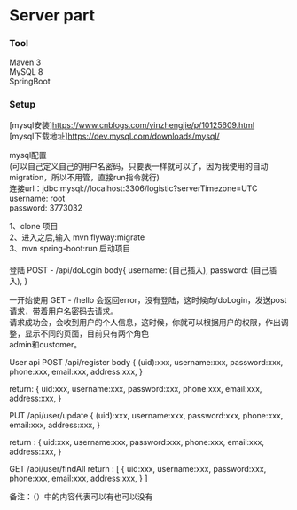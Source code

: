 # Server part
### Tool
Maven 3<br>
MySQL 8<br>
SpringBoot<br>

### Setup
[mysql安装]https://www.cnblogs.com/yinzhengjie/p/10125609.html<br>
[mysql下载地址]https://dev.mysql.com/downloads/mysql/<br>

mysql配置<br>(可以自己定义自己的用户名密码，只要表一样就可以了，因为我使用的自动migration，所以不用管，直接run指令就行)<br>
连接url：jdbc:mysql://localhost:3306/logistic?serverTimezone=UTC<br>
username: root<br>
password: 3773032<br>

1、clone 项目<br>
2、进入之后,输入 mvn flyway:migrate<br>
3、mvn spring-boot:run 启动项目

#### 
登陆 POST - /api/doLogin 
body{
username: (自己插入),
password: (自己插入),
}

一开始使用 GET - /hello 会返回error，没有登陆，这时候向/doLogin，发送post请求，带着用户名密码去请求。<br>
请求成功会，会收到用户的个人信息，这时候，你就可以根据用户的权限，作出调整，显示不同的页面，目前只有两个角色<br>
admin和customer。


User api
POST /api/register
body
{
    (uid):xxx,
    username:xxx,
    password:xxx,
    phone:xxx,
    email:xxx,
    address:xxx,
}

return:
{
    uid:xxx,
    username:xxx,
    password:xxx,
    phone:xxx,
    email:xxx,
    address:xxx,
}

PUT /api/user/update
{
    (uid):xxx,
    username:xxx,
    password:xxx,
    phone:xxx,
    email:xxx,
    address:xxx,
}

return : 
{
    uid:xxx,
    username:xxx,
    password:xxx,
    phone:xxx,
    email:xxx,
    address:xxx,
}

GET /api/user/findAll
return : 
[
{
    uid:xxx,
    username:xxx,
    password:xxx,
    phone:xxx,
    email:xxx,
    address:xxx,
}
]

备注：（）中的内容代表可以有也可以没有